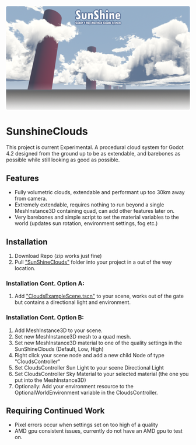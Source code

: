 <img src="https://github.com/Bonkahe/SunshineClouds/blob/main/GithubStuff/ProcCloudsGithubLogo.png">

# SunshineClouds
This project is current Experimental.
A procedural cloud system for Godot 4.2 designed from the ground up to be as extendable, and barebones as possible while still looking as good as possible.

## Features
* Fully volumetric clouds, extendable and performant up too 30km away from camera.
* Extremely extendable, requires nothing to run beyond a single MeshInstance3D containing quad, can add other features later on.
* Very barebones and simple script to set the material variables to the world (updates sun rotation, environment settings, fog etc.)

## Installation
1. Download Repo (zip works just fine)
2. Pull ["SunShineClouds"](https://github.com/Bonkahe/SunshineClouds/tree/main/SunShineClouds) folder into your project in a out of the way location.

### Installation Cont. Option A:
1. Add ["CloudsExampleScene.tscn"](https://github.com/Bonkahe/SunshineClouds/blob/main/SunShineClouds/CloudsExampleScene.tscn) to your scene, works out of the gate but contains a directional light and environment.

### Installation Cont. Option B:
1. Add MeshInstance3D to your scene.
2. Set new MeshInstance3D mesh to a quad mesh.
3. Set new MeshInstance3D material to one of the quality settings in the SunShineClouds (Default, Low, High)
4. Right click your scene node and add a new child Node of type "CloudsController"
5. Set CloudsController Sun Light to your scene Directional Light
6. Set CloudsController Sky Material to your selected material (the one you put into the MeshInstance3D)
7. Optionally: Add your environment resource to the OptionalWorldEnvironment variable in the CloudsController.

## Requiring Continued Work
* Pixel errors occur when settings set on too high of a quality
* AMD gpu consistent issues, currently do not have an AMD gpu to test on.


